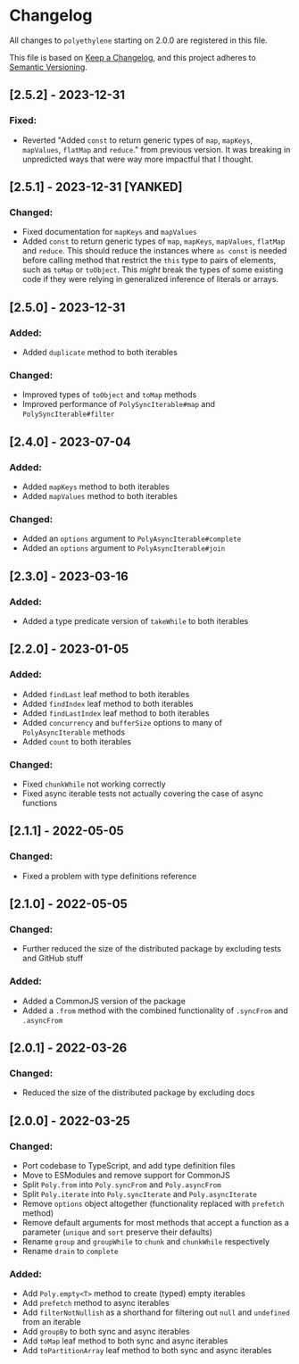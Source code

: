 # Changelog

All changes to `polyethylene` starting on 2.0.0 are registered in this file.

This file is based on [Keep a Changelog](https://keepachangelog.com/en/1.0.0/),
and this project adheres to [Semantic Versioning](https://semver.org/spec/v2.0.0.html).


## [2.5.2] - 2023-12-31

### Fixed:
  - Reverted "Added `const` to return generic types of `map`, `mapKeys`, `mapValues`, `flatMap` and `reduce`." from
    previous version.  It was breaking in unpredicted ways that were way more impactful that I thought.


## [2.5.1] - 2023-12-31 [YANKED]

### Changed:
  - Fixed documentation for `mapKeys` and `mapValues`
  - Added `const` to return generic types of `map`, `mapKeys`, `mapValues`, `flatMap` and `reduce`.
    This should reduce the instances where `as const` is needed before calling method that restrict the `this` type to
    pairs of elements, such as `toMap` or `toObject`.  This *might* break the types of some existing code if they were
    relying in generalized inference of literals or arrays.


## [2.5.0] - 2023-12-31

### Added:
  - Added `duplicate` method to both iterables

### Changed:
  - Improved types of `toObject` and `toMap` methods
  - Improved performance of `PolySyncIterable#map` and `PolySyncIterable#filter`


## [2.4.0] - 2023-07-04

### Added:
  - Added `mapKeys` method to both iterables
  - Added `mapValues` method to both iterables

### Changed:
  - Added an `options` argument to `PolyAsyncIterable#complete`
  - Added an `options` argument to `PolyAsyncIterable#join`


## [2.3.0] - 2023-03-16

### Added:
  - Added a type predicate version of `takeWhile` to both iterables


## [2.2.0] - 2023-01-05

### Added:
  - Added `findLast` leaf method to both iterables
  - Added `findIndex` leaf method to both iterables
  - Added `findLastIndex` leaf method to both iterables
  - Added `concurrency` and `bufferSize` options to many of `PolyAsyncIterable` methods
  - Added `count` to both iterables

### Changed:
  - Fixed `chunkWhile` not working correctly
  - Fixed async iterable tests not actually covering the case of async functions


## [2.1.1] - 2022-05-05

### Changed:
  - Fixed a problem with type definitions reference


## [2.1.0] - 2022-05-05

### Changed:
  - Further reduced the size of the distributed package by excluding tests and GitHub stuff

### Added:
  - Added a CommonJS version of the package
  - Added a `.from` method with the combined functionality of `.syncFrom` and `.asyncFrom`



## [2.0.1] - 2022-03-26

### Changed:
  - Reduced the size of the distributed package by excluding docs


## [2.0.0] - 2022-03-25

### Changed:
  - Port codebase to TypeScript, and add type definition files
  - Move to ESModules and remove support for CommonJS
  - Split `Poly.from` into `Poly.syncFrom` and `Poly.asyncFrom`
  - Split `Poly.iterate` into `Poly.syncIterate` and `Poly.asyncIterate`
  - Remove `options` object altogether (functionality replaced with `prefetch` method)
  - Remove default arguments for most methods that accept a function as a parameter (`unique` and `sort` preserve their defaults)
  - Rename `group` and `groupWhile` to `chunk` and `chunkWhile` respectively
  - Rename `drain` to `complete`

### Added:
  - Add `Poly.empty<T>` method to create (typed) empty iterables
  - Add `prefetch` method to async iterables
  - Add `filterNotNullish` as a shorthand for filtering out `null` and `undefined` from an iterable
  - Add `groupBy` to both sync and async iterables
  - Add `toMap` leaf method to both sync and async iterables
  - Add `toPartitionArray` leaf method to both sync and async iterables
